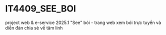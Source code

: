 # IT4409_SEE_BOI
project web &amp; e-service 2025.1
"See" bói - trang web xem bói trực tuyến và diễn đàn chia sẻ về tâm linh 
